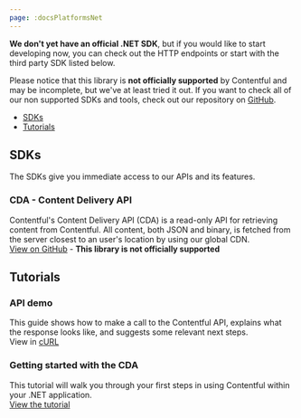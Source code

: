 ```yaml
---
page: :docsPlatformsNet
---
```


**We don't yet have an official .NET SDK**, but if you would like to start developing now, you can check out the HTTP endpoints or start with the third party SDK listed below.

Please notice that this library is **not officially supported** by Contentful and may be incomplete, but we've at least tried it out.
If you want to check all of our non supported SDKs and tools, check out our repository on [GitHub](https://github.com/contentful-labs/awesome-contentful).

- [SDKs](#sdks)
- [Tutorials](#tutorials)

## SDKs
The SDKs give you immediate access to our APIs and its features.

### CDA - Content Delivery API
Contentful's Content Delivery API (CDA) is a read-only API for retrieving content from Contentful. All content, both JSON and binary, is fetched from the server closest to an user's location by using our global CDN.<br>
[View on GitHub](https://github.com/ryan-codingintrigue/Contentful.NET) - **This library is not officially supported**

## Tutorials

### API demo
This guide shows how to make a call to the Contentful API, explains what the response looks like, and suggests some relevant next steps.<br>
View in [cURL](/developers/api-demo/curl/)

### Getting started with the CDA
This tutorial will walk you through your first steps in using Contentful within your .NET application.<br>
[View the tutorial](https://github.com/ryan-codingintrigue/Contentful.NET)
